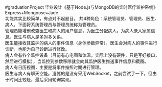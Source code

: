 #graduationProject
毕业设计《基于Node.js与MongoDB的实时医疗监护系统》  
Express+Mongoose+Jade  
功能其实比较简单，有点对不起题目。
共4种角色：系统管理员、管理员、医生、病人，下面将系统管理员与管理员统称为管理员。  
管理员能增删改查医生和病人的用户信息，为医生分配病人，为病人录入家属信息。医生与病人是多对多关系。  
医生能接收其监护的病人的事件信息（身体参数异常），医生会对病人的事件进行诊断，也能为自己诊断进行修改。  
病人会有各个监控设备（目前有心电图和体温。实际上没有硬件，只是写好接口，然后进行模拟），当监控到参数移除就会向其监护医生推送事件信息和截图。  
病人有日历视图，主要是将事件按照时期进行管理。  
医生与病人有聊天空能。遗憾的是没有采用WebSocket，之前尝试了一下，但由于时间比较赶，最后采用轮询实现。  
